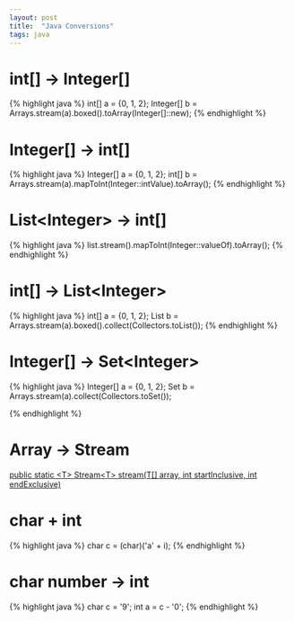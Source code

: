 ```yaml
---
layout: post
title:  "Java Conversions"
tags: java
---
```

# int[] -> Integer[]
{% highlight java %}
int[] a = {0, 1, 2};
Integer[] b = Arrays.stream(a).boxed().toArray(Integer[]::new);
{% endhighlight %}

# Integer[] -> int[]
{% highlight java %}
Integer[] a = {0, 1, 2};
int[] b = Arrays.stream(a).mapToInt(Integer::intValue).toArray();
{% endhighlight %}

# List\<Integer\> -> int[]
{% highlight java %}
list.stream().mapToInt(Integer::valueOf).toArray();
{% endhighlight %}

# int[] -> List\<Integer\>
{% highlight java %}
int[] a = {0, 1, 2};
List<Integer> b = Arrays.stream(a).boxed().collect(Collectors.toList());
{% endhighlight %}

# Integer[] -> Set\<Integer\>
{% highlight java %}
Integer[] a = {0, 1, 2};
Set<Integer> b = Arrays.stream(a).collect(Collectors.toSet());

{% endhighlight %}
# Array -> Stream
[public static \<T\> Stream\<T\> stream(T\[\] array, int startInclusive, int endExclusive)](https://docs.oracle.com/javase/8/docs/api/java/util/Arrays.html#stream-T:A-int-int-)

# char + int
{% highlight java %}
char c = (char)('a' + i);
{% endhighlight %}

# char number -> int
{% highlight java %}
char c = '9';
int a = c - '0';
{% endhighlight %}


